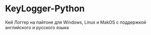 # KeyLogger-Python
Кей Логгер на пайтоне для Windows, Linux и MakOS с поддержкой английского и русского языка
